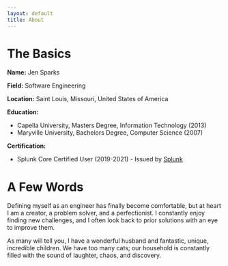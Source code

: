 ```yaml
---
layout: default
title: About
---
```


# The Basics

**Name:** Jen Sparks

**Field:** Software Engineering

**Location:** Saint Louis, Missouri, United States of America

**Education:**
- Capella University, Masters Degree, Information Technology (2013)
- Maryville University, Bachelors Degree, Computer Science (2007)

**Certification:**
- Splunk Core Certified User (2019-2021) - Issued by [Splunk](https://www.youracclaim.com/badges/053e7f9f-52a7-4eb5-9708-5bc211925961/public_url "Acclaim Certification")

# A Few Words

Defining myself as an engineer has finally become comfortable, but at heart I am a creator, a problem solver, and a perfectionist. I constantly enjoy finding new challenges, and I often look back to prior solutions with an eye to improve them.

As many will tell you, I have a wonderful husband and fantastic, unique, incredible children. We have too many cats; our household is constantly filled with the sound of laughter, chaos, and discovery.
